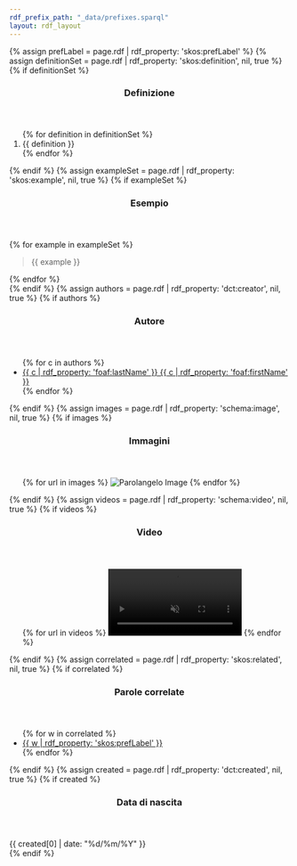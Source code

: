 ```yaml
---
rdf_prefix_path: "_data/prefixes.sparql"
layout: rdf_layout
---
```

{% assign prefLabel = page.rdf | rdf_property: 'skos:prefLabel' %}
{% assign definitionSet = page.rdf | rdf_property: 'skos:definition', nil, true %}
{% if definitionSet %}
<section>
    <header>
        <h3>Definizione</h3>
    </header>
    <div class="content">
        <ol>
        {% for definition in definitionSet %}
            <li>{{ definition }}</li>
        {% endfor %}
        </ol>
    </div>
</section>
{% endif %}
{% assign exampleSet = page.rdf | rdf_property: 'skos:example', nil, true %}
{% if exampleSet %}
<section>
    <header>
        <h3>Esempio</h3>
    </header>
    <div class="content">
        {% for example in exampleSet %}
            <blockquote>{{ example }}</blockquote>
        {% endfor %}
    </div>
</section>
{% endif %}
{% assign authors = page.rdf | rdf_property: 'dct:creator', nil, true %}
{% if authors %}
<section>
    <header>
        <h3>Autore</h3>
    </header>
    <div class="content">
        <ul>
        {% for c in authors %}
            <li>
                <a href="{{ c.page_url }}">
                    {{ c | rdf_property: 'foaf:lastName' }} {{ c | rdf_property: 'foaf:firstName' }}
                </a>
            </li>
        {% endfor %}
        </ul>
    </div>
</section>
{% endif %}
{% assign images = page.rdf | rdf_property: 'schema:image', nil, true %}
{% if images %}
<section>
    <header>
        <h3>Immagini</h3>
    </header>
    <div class="content">
        <ul>
        {% for url in images %}
            <span class="image left">
                <img src="{{ url }}" alt="Parolangelo Image">
            </span>
        {% endfor %}
        </ul>
    </div>
</section>
{% endif %}
{% assign videos = page.rdf | rdf_property: 'schema:video', nil, true %}
{% if videos %}
<section>
    <header>
        <h3>Video</h3>
    </header>
    <div class="content">
        <ul>
        {% for url in videos %}
            <span class="image left">
                <video width="50%" height="auto" autoplay muted loop>
                    <source src="{{ url }}" type="video/mp4">
                    Non supportato.
                </video>
            </span>
        {% endfor %}
        </ul>
    </div>
</section>
{% endif %}
{% assign correlated = page.rdf | rdf_property: 'skos:related', nil, true %}
{% if correlated %}
<section>
    <header>
        <h3>Parole correlate</h3>
    </header>
    <div class="content">
        <ul>
        {% for w in correlated %}
            <li>
                <a href="{{ w.page_url }}" style="display:inline">
                    {{ w | rdf_property: 'skos:prefLabel' }}
                </a>
            </li>
        {% endfor %}
        </ul>
    </div>
</section>
{% endif %}
{% assign created = page.rdf | rdf_property: 'dct:created', nil, true %}
{% if created %}
<section>
    <header>
        <h3>Data di nascita</h3>
    </header>
    <div class="content">
        {{ created[0] | date: "%d/%m/%Y" }}
    </div>
</section>
{% endif %}
